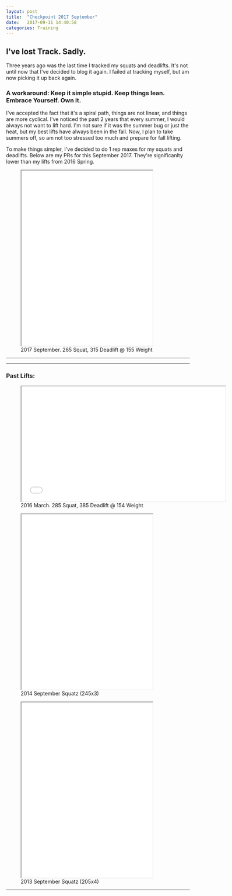 ```yaml
---
layout: post
title:  "Checkpoint 2017 September"
date:   2017-09-11 14:40:58
categories: Training
---
```



## I've lost Track. Sadly.

Three years ago was the last time I tracked my squats and deadlifts. It's not until 
now that I've decided to blog it again. I failed at tracking myself, but am now picking it up
back again.

### A workaround: Keep it simple stupid. Keep things lean. Embrace Yourself. Own it. 

I've accepted the fact that it's a spiral path, things are not linear, and things
are more cyclical. I've noticed
the past 2 years that every summer, I would always not want to lift hard. I'm not sure
if it was the summer bug or just the heat, but my best lifts have always been in the 
fall. Now, I plan to take summers off, so am not too stressed too much and prepare for
fall lifting. 


To make things simpler, I've decided to do 1 rep maxes for my squats and deadlifts. 
Below are my PRs for this September 2017. They're significanlty lower than my lifts 
from 2016 Spring.


<figure><iframe width="360" height="480"  allowfullscreen="" class="youtube-player" src="//www.youtube.com/embed/7sdd56S2svM?wmode=transparent&amp;amp;autoplay=0&amp;amp;rel=0&amp;amp;showinfo=0&amp;amp;autohide=1&amp;amp;color=white&amp;amp;" type="text/html"></iframe>
  <figcaption>2017 September. 265 Squat, 315 Deadlift @ 155 Weight</figcaption>
</figure>



---

---

### Past Lifts:




<figure>
  <iframe  width="560" height="315" allowfullscreen="" class="youtube-player" src="//www.youtube.com/embed/qP2PBc16jPg?wmode=transparent&amp;amp;autoplay=0&amp;amp;rel=0&amp;amp;showinfo=0&amp;amp;autohide=1&amp;amp;color=white&amp;amp;" type="text/html"></iframe>
  <figcaption>2016 March. 285 Squat, 385 Deadlift @ 154 Weight</figcaption>
</figure>

<figure><iframe width="360" height="480"  allowfullscreen="" class="youtube-player" src="//www.youtube.com/embed/jzT3osdYQ_A?wmode=transparent&amp;amp;autoplay=0&amp;amp;rel=0&amp;amp;showinfo=0&amp;amp;autohide=1&amp;amp;color=white&amp;amp;" type="text/html"></iframe>
  <figcaption>2014 September Squatz (245x3)</figcaption>
</figure>


<figure><iframe width="360" height="480"  allowfullscreen="" class="youtube-player" src="//www.youtube.com/embed/8e_qFHtg2os?wmode=transparent&amp;amp;autoplay=0&amp;amp;rel=0&amp;amp;showinfo=0&amp;amp;autohide=1&amp;amp;color=white&amp;amp;" type="text/html"></iframe>
  <figcaption>2013 September Squatz (205x4)</figcaption>
</figure>







---
